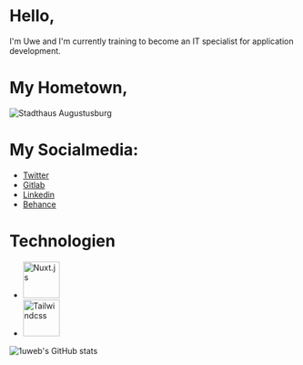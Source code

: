 <h1> Hello, </h1>
<p>I'm Uwe and I'm currently training to become an IT specialist for application development.</p>

<h1> My Hometown, </h1>
<img alt="Stadthaus Augustusburg" src="https://images.uwe-barthel.net/github/1uweb/jk8Ehad657VFTdqw.jpg" />

<h1> My Socialmedia: </h1>
<ul>
  <li><a href="https://twitter.com/u_barthel">Twitter</a></li>
  <li><a href="https://gitlab.com/uwebarthel">Gitlab</a></li>
  <li><a href="https://www.linkedin.com/in/uwe-barthel">Linkedin</a></li>
  <li><a href="https://www.behance.net/uwe-barthel">Behance</a></li>
</ul>

<h1> Technologien </h1>

- <a href="https://nuxtjs.org"><img width="64" src="https://images.uwe-barthel.net/github/1uweb/nuxt-emoji-white.png" alt="Nuxt.js" /></a>
- <a href="https://tailwindcss.com/"><img width="64" src="https://images.uwe-barthel.net/github/1uweb/tailwindcss-mark.cb8046c163f77190406dfbf4dec89848.svg" alt="Tailwindcss"/></a>

![1uweb's GitHub stats](https://github-readme-stats.vercel.app/api?username=1uweb&title_color=cc3547&icon_color=cc3547&bg_color=141a26&text_color=f2f9ff&show_icons=true&hide_border=true)
